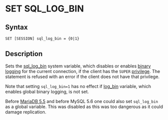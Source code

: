 
# SET SQL_LOG_BIN

## Syntax


```
SET [SESSION] sql_log_bin = {0|1}
```

## Description


Sets the [sql_log_bin](../../../../../server-usage/replication-cluster-multi-master/standard-replication/replication-and-binary-log-system-variables.md#sql_log_bin) system variable, which disables or enables [binary logging](../../../../storage-engines/innodb/binary-log-group-commit-and-innodb-flushing-performance.md) for the current connection, if the client has the `SUPER` [privilege](../../account-management-sql-commands/grant.md). The statement is refused with an error if the client does not have that privilege.


Note that setting `sql_log_bin=1` has no effect if [log_bin](../../../../../server-usage/replication-cluster-multi-master/standard-replication/replication-and-binary-log-system-variables.md#log_bin) variable, which enables global binary logging, is not set.


Before [MariaDB 5.5](../../../../../../release-notes/mariadb-community-server/old-releases/release-notes-mariadb-5-5-series/changes-improvements-in-mariadb-5-5.md) and before MySQL 5.6 one could also set `sql_log_bin` as a global variable. This was disabled as this was too dangerous as it could damage replication.

